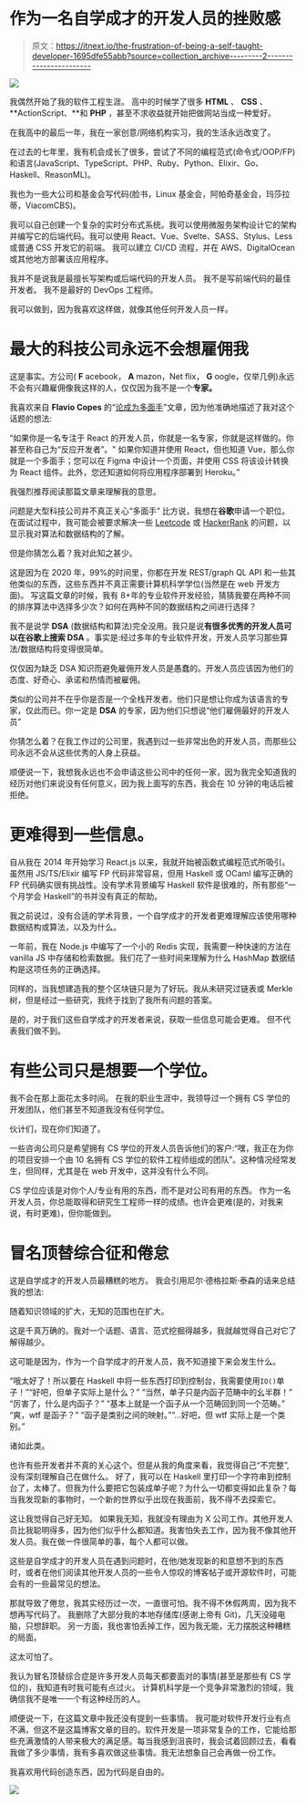 # 作为一名自学成才的开发人员的挫败感

> 原文：<https://itnext.io/the-frustration-of-being-a-self-taught-developer-1695dfe55abb?source=collection_archive---------2----------------------->

![](img/d07741c89d06bc2e2faefaf8c880a30d.png)

我偶然开始了我的软件工程生涯。
高中的时候学了很多 **HTML** 、 **CSS** 、 **ActionScript、**和 **PHP** ，甚至不求收益就开始把做网站当成一种爱好。

在我高中的最后一年，我在一家创意/网络机构实习，我的生活永远改变了。

在过去的七年里，我有机会成长了很多，尝试了不同的编程范式(命令式/OOP/FP)和语言(JavaScript、TypeScript、PHP、Ruby、Python、Elixir、Go、Haskell、ReasonML)。

我也为一些大公司和基金会写代码(脸书，Linux 基金会，阿帕奇基金会，玛莎拉蒂，ViacomCBS)。

我可以自己创建一个复杂的实时分布式系统。我可以使用微服务架构设计它的架构并编写它的后端代码。我可以使用 React、Vue、Svelte、SASS、Stylus、Less 或普通 CSS 开发它的前端。
我可以建立 CI/CD 流程，并在 AWS、DigitalOcean 或其他地方部署该应用程序。

我并不是说我是最擅长写架构或后端代码的开发人员。
我不是写前端代码的最佳开发者。
我不是最好的 DevOps 工程师。

我可以做到，因为我喜欢这样做，就像其他任何开发人员一样。

# 最大的科技公司永远不会想雇佣我

这是事实。方公司( **F** acebook， **A** mazon，Net flix， **G** oogle，仅举几例)永远不会有兴趣雇佣像我这样的人，仅仅因为我不是一个**专家。**

我喜欢来自 **Flavio Copes** 的“[论成为多面手](https://flaviocopes.com/generalist)”文章，因为他准确地描述了我对这个话题的想法:

“如果你是一名专注于 React 的开发人员，你就是一名专家，你就是这样做的。你甚至称自己为“反应开发者”。"
如果你知道并使用 React，但也知道 Vue，那么你就是一个多面手；您可以在 Figma 中设计一个页面，并使用 CSS 将该设计转换为 React 组件。此外，您还知道如何将应用程序部署到 Heroku。”

我强烈推荐阅读那篇文章来理解我的意思。

问题是大型科技公司并不真正关心“多面手”
比方说，我想在**谷歌**申请一个职位。
在面试过程中，我可能会被要求解决一些 [Leetcode](https://leetcode.com/) 或 [HackerRank](https://www.hackerrank.com/) 的问题，以显示我对算法和数据结构的了解。

但是你猜怎么着？我对此知之甚少。

这是因为在 2020 年，99%的时间里，你都在开发 REST/graph QL API 和一些其他类似的东西，这些东西并不真正需要计算机科学学位(当然是在 web 开发方面)。
写这篇文章的时候，我有 8+年的专业软件开发经验，猜猜我要在两种不同的排序算法中选择多少次？如何在两种不同的数据结构之间进行选择？

我不是说学 **DSA** (数据结构和算法)完全没用。我只是说**有很多优秀的开发人员可以在谷歌上搜索 DSA** 。事实是:经过多年的专业软件开发，开发人员学习那些算法/数据结构将变得很简单。

仅仅因为缺乏 DSA 知识而避免雇佣开发人员是愚蠢的。开发人员应该因为他们的态度、好奇心、承诺和热情而被雇佣。

类似的公司并不在乎你是否是一个全栈开发者。他们只是想让你成为该语言的专家，仅此而已。你一定是 **DSA** 的专家，因为他们只想说“他们雇佣最好的开发人员”

你猜怎么着？在我工作过的公司里，我遇到过一些非常出色的开发人员，而那些公司永远不会从这些优秀的人身上获益。

顺便说一下，我想我永远也不会申请这些公司中的任何一家，因为我完全知道我的经历对他们来说没有任何意义，因为我上面写的东西，我会在 10 分钟的电话后被拒绝。

# 更难得到一些信息。

自从我在 2014 年开始学习 React.js 以来，我就开始被函数式编程范式所吸引。虽然用 JS/TS/Elixir 编写 FP 代码非常容易，但用 Haskell 或 OCaml 编写正确的 FP 代码确实很有挑战性。没有学术背景编写 Haskell 软件是很难的，所有那些“一个月学会 Haskell”的书并没有真正的帮助。

我之前说过，没有合适的学术背景，一个自学成才的开发者更难理解应该使用哪种数据结构或算法，以及为什么。

一年前，我在 Node.js 中编写了一个小的 Redis 实现，我需要一种快速的方法在 vanilla JS 中存储和检索数据。我们花了一些时间来理解为什么 HashMap 数据结构是这项任务的正确选择。

同样的，当我想建造我的整个区块链只是为了好玩。我从未研究过链表或 Merkle 树，但是经过一些研究，我终于找到了我所有问题的答案。

是的，对于我们这些自学成才的开发者来说，获取一些信息可能会更难。
但不代表我们做不到。

# 有些公司只是想要一个学位。

我不会在那上面花太多时间。
在我的职业生涯中，我领导过一个拥有 CS 学位的开发团队，他们甚至不知道我没有任何学位。

伙计们，现在你们知道了。

一些咨询公司只是希望拥有 CS 学位的开发人员告诉他们的客户:“嘿，我正在为你的项目安排一个由 10 名拥有 CS 学位的软件工程师组成的团队”。这种情况经常发生，但同样，尤其是在 web 开发中，这并没有什么不同。

CS 学位应该是对你个人/专业有用的东西，而不是对公司有用的东西。
作为一名开发人员，你总能取得和研究生工程师一样的成绩。也许会更难(是的，对我来说，有时更难)，但你能做到。

# 冒名顶替综合征和倦怠

这是自学成才的开发人员最糟糕的地方。
我会引用尼尔·德格拉斯·泰森的话来总结我的想法:

随着知识领域的扩大，无知的范围也在扩大。

这是千真万确的。我对一个话题、语言、范式挖掘得越多，我就越觉得自己对它了解得越少。

这可能是因为，作为一个自学成才的开发人员，我不知道接下来会发生什么。

“哦太好了！所以要在 Haskell 中将一些东西打印到控制台，我需要使用`IO()`单子！”“好吧，但单子实际上是什么？”
“当然，单子只是内函子范畴中的幺半群！”
“厉害了，什么是内函子？”
“基本上就是一个函子从一个范畴回到同一个范畴。”
“爽，wtf 是函子？”
“函子是类别之间的映射。”“…好吧，但 wtf 实际上是一个类别。”

诸如此类。

也许有些开发者并不真的关心这个。但是从我的角度来看，我觉得自己“不完整”,没有深刻理解自己在做什么。
好了，我可以在 Haskell 里打印一个字符串到控制台了，太棒了。但我为什么要把它包装成单子呢？为什么一切都变得如此复杂？每当我发现新的事物时，一个新的世界似乎出现在我面前，我不得不去探索它。

这让我觉得自己好无知。
如果我无知，我就没有理由为 X 公司工作。其他开发人员比我聪明得多，因为他们似乎什么都知道。我害怕失去工作，因为我不像其他开发人员。我在做一件很简单的事，每个人都可以做。

这些是自学成才的开发人员在遇到问题时，在他/她发现新的和意想不到的东西时，或者在他们阅读其他开发人员的一些令人惊叹的博客帖子或开源软件时，可能会有的一些最常见的想法。

那就导致了倦怠，我其实经历过一次，一直很可怕。我不得不休假两周，因为我不想再写代码了。
我删除了大部分我的本地存储库(感谢上帝有 Git)，几天没碰电脑，只想辞职。
另一方面，我也害怕丢掉工作，因为我无能，无力摆脱这种糟糕的局面。

这太可怕了。

我认为冒名顶替综合症是许多开发人员每天都要面对的事情(甚至是那些有 CS 学位的)，我知道有时我可能有点过火。
计算机科学是一个竞争非常激烈的领域，我确信我不是唯一一个有这种经历的人。

顺便说一下，在这篇文章中我还没有提到一些事情。
我可能对软件开发行业有点不满，但这不是这篇博客文章的目的。软件开发是一项非常复杂的工作，它能给那些充满激情的人带来极大的满足感。每当我感到沮丧时，我会试着回顾过去，看看我做了多少事情，我有多喜欢做这些事情。我无法想象自己会再做一份工作。

我喜欢用代码创造东西，因为代码是自由的。

[![](img/e05f00ed2cddfd2907284cb397168c3d.png)](https://github.com/sponsors/micheleriva)
